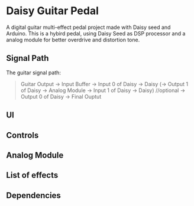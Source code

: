 # Daisy Guitar Pedal
A digital guitar multi-effect pedal project made with Daisy seed and Arduino.
This is a hybird pedal, using Daisy Seed as DSP processor and a analog module for better overdrive and distortion tone.

## Signal Path
The guitar signal path:
> Guitar Output -> Input Buffer -> Input 0 of Daisy -> Daisy
> (-> Output 1 of Daisy -> Analog Module -> Input 1 of Daisy -> Daisy) //optional
> -> Output 0 of Daisy -> Final Ouptut

## UI

## Controls

## Analog Module

## List of effects

## Dependencies

